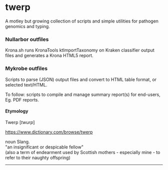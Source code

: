 # twerp

A motley but growing collection of scripts and simple utilities for pathogen genomics and typing.

### Nullarbor outfiles

Krona.sh runs KronaTools ktImportTaxonomy on Kraken classifier output files and generates a Krona HTML5 report.

### Mykrobe outfiles

Scripts to parse (JSON) output files and convert to HTML table format, or selected text/HTML.

To follow: scripts to compile and manage summary report(s) for end-users, Eg. PDF reports.

#### Etymology

Twerp [<i>twurp</i>]

https://www.dictionary.com/browse/twerp

noun Slang.</br>
"an insignificant or despicable fellow"</br>
(also a term of endearment used by Scottish mothers - especially mine - to refer to their naughty offspring)

---
